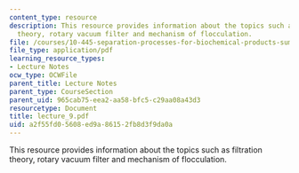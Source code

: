 ```yaml
---
content_type: resource
description: This resource provides information about the topics such as filtration
  theory, rotary vacuum filter and mechanism of flocculation.
file: /courses/10-445-separation-processes-for-biochemical-products-summer-2005/a2f55fd05608ed9a86152fb8d3f9da0a_lecture_9.pdf
file_type: application/pdf
learning_resource_types:
- Lecture Notes
ocw_type: OCWFile
parent_title: Lecture Notes
parent_type: CourseSection
parent_uid: 965cab75-eea2-aa58-bfc5-c29aa08a43d3
resourcetype: Document
title: lecture_9.pdf
uid: a2f55fd0-5608-ed9a-8615-2fb8d3f9da0a
---
```

This resource provides information about the topics such as filtration theory, rotary vacuum filter and mechanism of flocculation.


